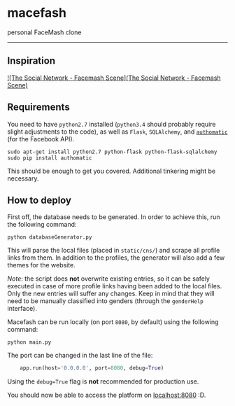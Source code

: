 # macefash
personal FaceMash clone

<hr>

## Inspiration
[![The Social Network - Facemash Scene](The Social Network - Facemash Scene)](https://www.youtube.com/watch?v=b9jyEpCibYk)

## Requirements
You need to have `python2.7` installed (`python3.4` should probably require slight adjustments to the code), as well as `Flask`, `SQLAlchemy`, and [`authomatic`](http://peterhudec.github.io/authomatic/) (for the Facebook API).

```console
sudo apt-get install python2.7 python-flask python-flask-sqlalchemy
sudo pip install authomatic
```

This should be enough to get you covered. Additional tinkering might be necessary.

## How to deploy
First off, the database needs to be generated. In order to achieve this, run the following command:
```console
python databaseGenerator.py
```
This will parse the local files (placed in `static/cns/`) and scrape all profile links from them. In addition to the profiles, the generator will also add a few themes for the website.

*Note*: the script does **not** overwrite existing entries, so it can be safely executed in case of more profile links having been added to the local files. Only the new entries will suffer any changes. Keep in mind that they will need to be manually classified into genders (through the `genderHelp` interface).

Macefash can be run locally (on port `8080`, by default) using the following command:
```console
python main.py
```

The port can be changed in the last line of the file:
```python
    app.run(host='0.0.0.0', port=8080, debug=True)
```
Using the `debug=True` flag is **not** recommended for production use.

You should now be able to access the platform on [localhost:8080](http://localhost:8080) :D.
